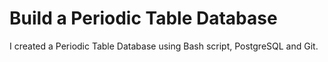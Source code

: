 # Build a Periodic Table Database
I created a Periodic Table Database using Bash script, PostgreSQL and Git.
